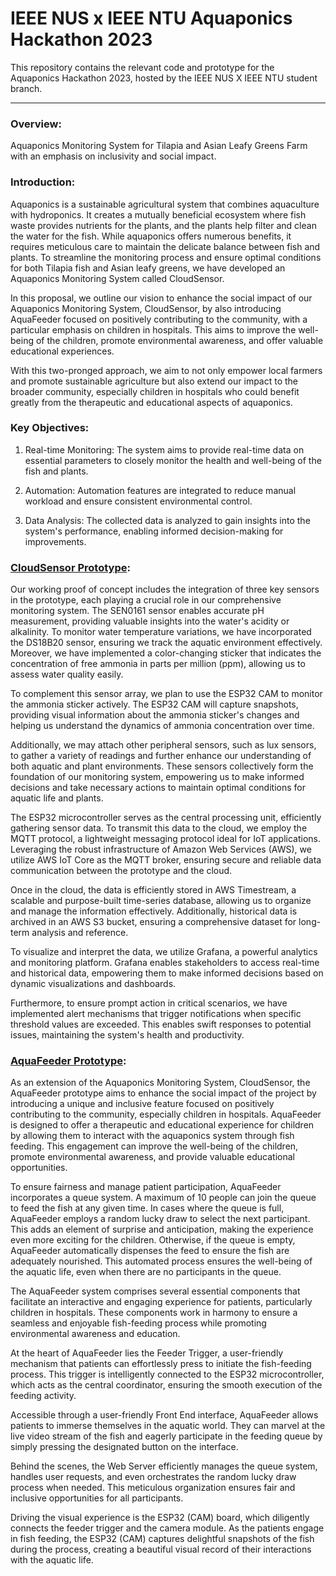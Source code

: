 # IEEE NUS x IEEE NTU Aquaponics Hackathon 2023

This repository contains the relevant code and prototype for the Aquaponics Hackathon 2023, hosted by the IEEE NUS X IEEE NTU student branch.

---
### Overview:
Aquaponics Monitoring System for Tilapia and Asian Leafy Greens Farm with an emphasis on inclusivity and social impact.  

### Introduction:
Aquaponics is a sustainable agricultural system that combines aquaculture with hydroponics. It creates a mutually beneficial ecosystem where fish waste provides nutrients for the plants, and the plants help filter and clean the water for the fish. While aquaponics offers numerous benefits, it requires meticulous care to maintain the delicate balance between fish and plants. To streamline the monitoring process and ensure optimal conditions for both Tilapia fish and Asian leafy greens, we have developed an Aquaponics Monitoring System called CloudSensor.

In this proposal, we outline our vision to enhance the social impact of our Aquaponics Monitoring System, CloudSensor, by also introducing AquaFeeder focused on positively contributing to the community, with a particular emphasis on children in hospitals. This aims to improve the well-being of the children, promote environmental awareness, and offer valuable educational experiences.

With this two-pronged approach, we aim to not only empower local farmers and promote sustainable agriculture but also extend our impact to the broader community, especially children in hospitals who could benefit greatly from the therapeutic and educational aspects of aquaponics.

### Key Objectives:

1. Real-time Monitoring:
The system aims to provide real-time data on essential parameters to closely monitor the health and well-being of the fish and plants.

2. Automation:
Automation features are integrated to reduce manual workload and ensure consistent environmental control.

3. Data Analysis:
The collected data is analyzed to gain insights into the system's performance, enabling informed decision-making for improvements.

### [CloudSensor Prototype](https://github.com/LicongHuang/AquaHack2023/tree/jing_branch/code/CloudSensor):

Our working proof of concept includes the integration of three key sensors in the prototype, each playing a crucial role in our comprehensive monitoring system. The SEN0161 sensor enables accurate pH measurement, providing valuable insights into the water's acidity or alkalinity. To monitor water temperature variations, we have incorporated the DS18B20 sensor, ensuring we track the aquatic environment effectively. Moreover, we have implemented a color-changing sticker that indicates the concentration of free ammonia in parts per million (ppm), allowing us to assess water quality easily.

To complement this sensor array, we plan to use the ESP32 CAM to monitor the ammonia sticker actively. The ESP32 CAM will capture snapshots, providing visual information about the ammonia sticker's changes and helping us understand the dynamics of ammonia concentration over time.

Additionally, we may attach other peripheral sensors, such as lux sensors, to gather a variety of readings and further enhance our understanding of both aquatic and plant environments. These sensors collectively form the foundation of our monitoring system, empowering us to make informed decisions and take necessary actions to maintain optimal conditions for aquatic life and plants.

The ESP32 microcontroller serves as the central processing unit, efficiently gathering sensor data. To transmit this data to the cloud, we employ the MQTT protocol, a lightweight messaging protocol ideal for IoT applications. Leveraging the robust infrastructure of Amazon Web Services (AWS), we utilize AWS IoT Core as the MQTT broker, ensuring secure and reliable data communication between the prototype and the cloud.

Once in the cloud, the data is efficiently stored in AWS Timestream, a scalable and purpose-built time-series database, allowing us to organize and manage the information effectively. Additionally, historical data is archived in an AWS S3 bucket, ensuring a comprehensive dataset for long-term analysis and reference.

To visualize and interpret the data, we utilize Grafana, a powerful analytics and monitoring platform. Grafana enables stakeholders to access real-time and historical data, empowering them to make informed decisions based on dynamic visualizations and dashboards.

Furthermore, to ensure prompt action in critical scenarios, we have implemented alert mechanisms that trigger notifications when specific threshold values are exceeded. This enables swift responses to potential issues, maintaining the system's health and productivity.

### [AquaFeeder Prototype](https://github.com/LicongHuang/AquaHack2023/tree/main/WebPage):

As an extension of the Aquaponics Monitoring System, CloudSensor, the AquaFeeder prototype aims to enhance the social impact of the project by introducing a unique and inclusive feature focused on positively contributing to the community, especially children in hospitals. AquaFeeder is designed to offer a therapeutic and educational experience for children by allowing them to interact with the aquaponics system through fish feeding. This engagement can improve the well-being of the children, promote environmental awareness, and provide valuable educational opportunities.

To ensure fairness and manage patient participation, AquaFeeder incorporates a queue system. A maximum of 10 people can join the queue to feed the fish at any given time. In cases where the queue is full, AquaFeeder employs a random lucky draw to select the next participant. This adds an element of surprise and anticipation, making the experience even more exciting for the children. Otherwise, if the queue is empty, AquaFeeder automatically dispenses the feed to ensure the fish are adequately nourished. This automated process ensures the well-being of the aquatic life, even when there are no participants in the queue.

The AquaFeeder system comprises several essential components that facilitate an interactive and engaging experience for patients, particularly children in hospitals. These components work in harmony to ensure a seamless and enjoyable fish-feeding process while promoting environmental awareness and education.

At the heart of AquaFeeder lies the Feeder Trigger, a user-friendly mechanism that patients can effortlessly press to initiate the fish-feeding process. This trigger is intelligently connected to the ESP32 microcontroller, which acts as the central coordinator, ensuring the smooth execution of the feeding activity.

Accessible through a user-friendly Front End interface, AquaFeeder allows patients to immerse themselves in the aquatic world. They can marvel at the live video stream of the fish and eagerly participate in the feeding queue by simply pressing the designated button on the interface.

Behind the scenes, the Web Server efficiently manages the queue system, handles user requests, and even orchestrates the random lucky draw process when needed. This meticulous organization ensures fair and inclusive opportunities for all participants.

Driving the visual experience is the ESP32 (CAM) board, which diligently connects the feeder trigger and the camera module. As the patients engage in fish feeding, the ESP32 (CAM) captures delightful snapshots of the fish during the process, creating a beautiful visual record of their interactions with the aquatic life.

